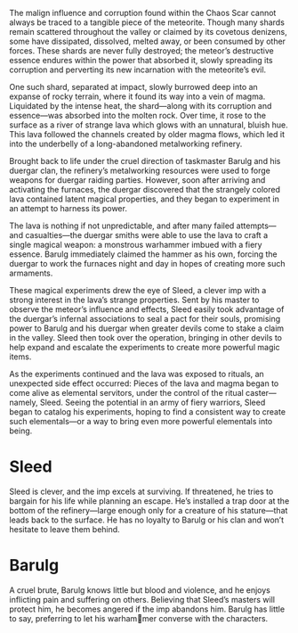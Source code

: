 The malign influence and corruption found within the Chaos Scar cannot always be traced to a tangible piece of the meteorite. Though many shards remain scattered throughout the valley or claimed by its covetous denizens, some have dissipated, dissolved, melted away, or been consumed by other forces. These shards are never fully destroyed; the meteor’s destructive essence endures within the power that absorbed it, slowly spreading its corruption and perverting its new incarnation with the meteorite’s evil. 

One such shard, separated at impact, slowly burrowed deep into an expanse of rocky terrain, where it found its way into a vein of magma. Liquidated by the intense heat, the shard—along with its corruption and essence—was absorbed into the molten rock. Over time, it rose to the surface as a river of strange lava which glows with an unnatural, bluish hue. This lava followed the channels created by older magma flows, which led it into the underbelly of a long-abandoned metalworking refinery. 

Brought back to life under the cruel direction of taskmaster Barulg and his duergar clan, the refinery’s metalworking resources were used to forge weapons for duergar raiding parties. However, soon after arriving and activating the furnaces, the duergar discovered that the strangely colored lava contained latent magical properties, and they began to experiment in an attempt to harness its power. 

The lava is nothing if not unpredictable, and after many failed attempts—and casualties—the duergar smiths were able to use the lava to craft a single magical weapon: a monstrous warhammer imbued with a fiery essence. Barulg immediately claimed the hammer as his own, forcing the duergar to work the furnaces night and day in hopes of creating more such armaments. 

These magical experiments drew the eye of Sleed, a clever imp with a strong interest in the lava’s strange properties. Sent by his master to observe the meteor’s influence and effects, Sleed easily took advantage of the duergar’s infernal associations to seal a pact for their souls, promising power to Barulg and his duergar when greater devils come to stake a claim in the valley. Sleed then took over the operation, bringing in other devils to help expand and escalate the experiments to create more powerful magic items. 

As the experiments continued and the lava was exposed to rituals, an unexpected side effect occurred: Pieces of the lava and magma began to come alive as elemental servitors, under the control of the ritual caster—namely, Sleed. Seeing the potential in an army of fiery warriors, Sleed began to catalog his experiments, hoping to find a consistent way to create such elementals—or a way to bring even more powerful elementals into being. 

# Sleed 
Sleed is clever, and the imp excels at surviving. If threatened, he tries to bargain for his life while planning an escape. He’s installed a trap door at the bottom of the refinery—large enough only for a creature of his stature—that leads back to the surface. He has no loyalty to Barulg or his clan and won’t hesitate to leave them behind. 

# Barulg 
A cruel brute, Barulg knows little but blood and violence, and he enjoys inflicting pain and suffering on others. Believing that Sleed’s masters will protect him, he becomes angered if the imp abandons him. Barulg has little to say, preferring to let his warhammer converse with the characters.
